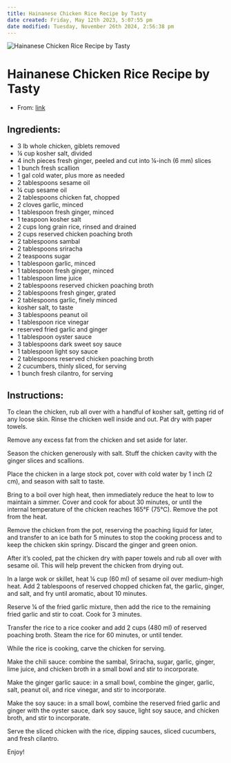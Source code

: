 ```yaml
---
title: Hainanese Chicken Rice Recipe by Tasty
date created: Friday, May 12th 2023, 5:07:55 pm
date modified: Tuesday, November 26th 2024, 2:56:38 pm
---
```


![Hainanese Chicken Rice Recipe by Tasty](https://img.buzzfeed.com/thumbnailer-prod-us-east-1/video-api/assets/154660.jpg?resize=1200:*)

# Hainanese Chicken Rice Recipe by Tasty

- From: [link](https://tasty.co/recipe/hainanese-chicken-rice)

## Ingredients:

- 3 lb whole chicken, giblets removed
- ¼ cup kosher salt, divided
- 4 inch pieces fresh ginger, peeled and cut into ¼-inch (6 mm) slices
- 1 bunch fresh scallion
- 1 gal cold water, plus more as needed
- 2 tablespoons sesame oil
- ¼ cup sesame oil
- 2 tablespoons chicken fat, chopped
- 2 cloves garlic, minced
- 1 tablespoon fresh ginger, minced
- 1 teaspoon kosher salt
- 2 cups long grain rice, rinsed and drained
- 2 cups reserved chicken poaching broth
- 2 tablespoons sambal
- 2 tablespoons sriracha
- 2 teaspoons sugar
- 1 tablespoon garlic, minced
- 1 tablespoon fresh ginger, minced
- 1 tablespoon lime juice
- 2 tablespoons reserved chicken poaching broth
- 2 tablespoons fresh ginger, grated
- 2 tablespoons garlic, finely minced
- kosher salt, to taste
- 3 tablespoons peanut oil
- 1 tablespoon rice vinegar
- reserved fried garlic and ginger
- 1 tablespoon oyster sauce
- 3 tablespoons dark sweet soy sauce
- 1 tablespoon light soy sauce
- 2 tablespoons reserved chicken poaching broth
- 2 cucumbers, thinly sliced, for serving
- 1 bunch fresh cilantro, for serving

## Instructions:

To clean the chicken, rub all over with a handful of kosher salt, getting rid of any loose skin. Rinse the chicken well inside and out. Pat dry with paper towels.

Remove any excess fat from the chicken and set aside for later.

Season the chicken generously with salt. Stuff the chicken cavity with the ginger slices and scallions.

Place the chicken in a large stock pot, cover with cold water by 1 inch (2 cm), and season with salt to taste.

Bring to a boil over high heat, then immediately reduce the heat to low to maintain a simmer. Cover and cook for about 30 minutes, or until the internal temperature of the chicken reaches 165°F (75°C). Remove the pot from the heat.

Remove the chicken from the pot, reserving the poaching liquid for later, and transfer to an ice bath for 5 minutes to stop the cooking process and to keep the chicken skin springy. Discard the ginger and green onion.

After it’s cooled, pat the chicken dry with paper towels and rub all over with sesame oil. This will help prevent the chicken from drying out.

In a large wok or skillet, heat ¼ cup (60 ml) of sesame oil over medium-high heat. Add 2 tablespoons of reserved chopped chicken fat, the garlic, ginger, and salt, and fry until aromatic, about 10 minutes.

Reserve ¼ of the fried garlic mixture, then add the rice to the remaining fried garlic and stir to coat. Cook for 3 minutes.

Transfer the rice to a rice cooker and add 2 cups (480 ml) of reserved poaching broth. Steam the rice for 60 minutes, or until tender.

While the rice is cooking, carve the chicken for serving.

Make the chili sauce: combine the sambal, Sriracha, sugar, garlic, ginger, lime juice, and chicken broth in a small bowl and stir to incorporate.

Make the ginger garlic sauce: in a small bowl, combine the ginger, garlic, salt, peanut oil, and rice vinegar, and stir to incorporate.

Make the soy sauce: in a small bowl, combine the reserved fried garlic and ginger with the oyster sauce, dark soy sauce, light soy sauce, and chicken broth, and stir to incorporate.

Serve the sliced chicken with the rice, dipping sauces, sliced cucumbers, and fresh cilantro.

Enjoy!
